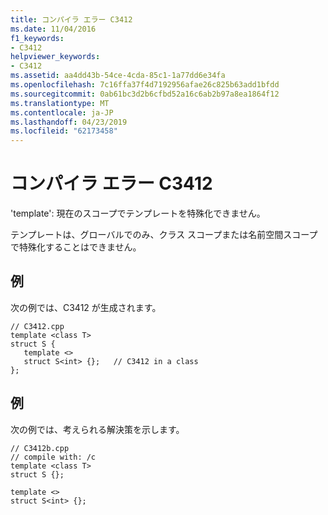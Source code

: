 ```yaml
---
title: コンパイラ エラー C3412
ms.date: 11/04/2016
f1_keywords:
- C3412
helpviewer_keywords:
- C3412
ms.assetid: aa4dd43b-54ce-4cda-85c1-1a77dd6e34fa
ms.openlocfilehash: 7c16ffa37f4d7192956afae26c825b63add1bfdd
ms.sourcegitcommit: 0ab61bc3d2b6cfbd52a16c6ab2b97a8ea1864f12
ms.translationtype: MT
ms.contentlocale: ja-JP
ms.lasthandoff: 04/23/2019
ms.locfileid: "62173458"
---
```

# <a name="compiler-error-c3412"></a>コンパイラ エラー C3412

'template': 現在のスコープでテンプレートを特殊化できません。

テンプレートは、グローバルでのみ、クラス スコープまたは名前空間スコープで特殊化することはできません。

## <a name="example"></a>例

次の例では、C3412 が生成されます。

```
// C3412.cpp
template <class T>
struct S {
   template <>
   struct S<int> {};   // C3412 in a class
};
```

## <a name="example"></a>例

次の例では、考えられる解決策を示します。

```
// C3412b.cpp
// compile with: /c
template <class T>
struct S {};

template <>
struct S<int> {};
```